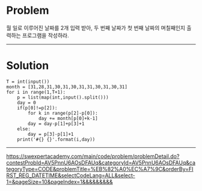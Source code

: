 # Problem

월 일로 이루어진 날짜를 2개 입력 받아, 두 번째 날짜가 첫 번째 날짜의 며칠째인지 출력하는 프로그램을 작성하라.

---------------------

# Solution

```
T = int(input())
month = [31,28,31,30,31,30,31,31,30,31,30,31]
for i in range(1,T+1):
    p = list(map(int,input().split()))
    day = 0
    if(p[0]!=p[2]):
        for k in range(p[2]-p[0]):
            day += month[p[0]+k-1]
        day = day-p[1]+p[3]+1
    else:
        day = p[3]-p[1]+1
    print('#{} {}'.format(i,day))
```

---------------------
https://swexpertacademy.com/main/code/problem/problemDetail.do?contestProbId=AV5PnnU6AOsDFAUq&categoryId=AV5PnnU6AOsDFAUq&categoryType=CODE&problemTitle=%EB%82%A0%EC%A7%9C&orderBy=FIRST_REG_DATETIME&selectCodeLang=ALL&select-1=&pageSize=10&pageIndex=1&&&&&&&&&
